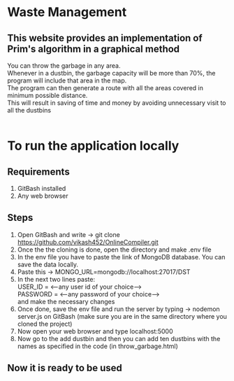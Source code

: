 # Waste Management
## This website provides an implementation of Prim's algorithm in a graphical method <br /> ##

You can throw the garbage in any area. <br/>
Whenever in a dustbin, the garbage capacity will be more than 70%, the program will include that area in the map. <br/>
The program can then generate a route with all the areas covered in minimum possible distance. <br/>
This will result in saving of time and money by avoiding unnecessary visit to all the dustbins <br/><br/>

# To run the application locally
## Requirements ##
1) GitBash installed
2) Any web browser

## Steps ##
1) Open GitBash and write -> git clone https://github.com/vikash452/OnlineCompiler.git <br/>
2) Once the the cloning is done, open the directory and make .env file <br/>
3) In the env file you have to paste the link of MongoDB database. You can save the data locally. <br/>
4) Paste this -> MONGO_URL=mongodb://localhost:27017/DST <br/>
5) In the next two lines paste: <br/>
      USER_ID = <--any user id of your choice--> <br/>
      PASSWORD = <--any password of your choice--> <br/> 
   and make the necessary changes <br/>
6) Once done, save the env file and run the server by typing -> nodemon server.js on GitBash (make sure you are in the same directory where you cloned the project) <br/>
7) Now open your web browser and type localhost:5000 <br/>
8) Now go to the add dustbin and then you can add ten dustbins with the names as specified in the code (in throw_garbage.html)<br/>
## Now it is ready to be used ##
